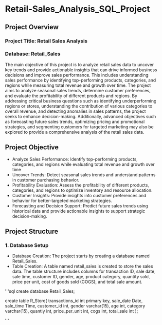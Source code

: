 # Retail-Sales_Analysis_SQL_Project
## Project Overview
### Project Title: Retail Sales Analysis
### Database: Retail_Sales
The main objective of this project is to analyze retail sales data to uncover key trends and provide actionable insights that can drive informed business decisions and improve sales performance. This includes understanding sales performance by identifying top-performing products, categories, and regions while measuring total revenue and growth over time. The project aims to analyze seasonal sales trends, determine customer preferences, and evaluate the profitability of different products and regions. By addressing critical business questions such as identifying underperforming regions or stores, understanding the contribution of various categories to overall revenue, and detecting anomalies in sales patterns, the project seeks to enhance decision-making. Additionally, advanced objectives such as forecasting future sales trends, optimizing pricing and promotional strategies, and segmenting customers for targeted marketing may also be explored to provide a comprehensive analysis of the retail sales data.

## Project Objective
- Analyze Sales Performance: Identify top-performing products, categories, and regions while evaluating total revenue and growth over time
- Uncover Trends: Detect seasonal sales trends and understand patterns in customer purchasing behavior.
- Profitability Evaluation: Assess the profitability of different products, categories, and regions to optimize inventory and resource allocation.
- Customer Insights: Provide insights into customer preferences and behavior for better-targeted marketing strategies.
- Forecasting and Decision Support: Predict future sales trends using historical data and provide actionable insights to support strategic decision-making.

## Project Structure
### 1. Database Setup
- Database Creation: The project starts by creating a database named Retail_Sales.
- Table Creation: A table named retail_sales is created to store the sales data. The table structure includes columns for transaction ID, sale date, sale time, customer ID, gender, age, product category, quantity sold, price per unit, cost of goods sold (COGS), and total sale amount.

'''sql
create database Retail_Sales;

create table R_Store(
transactions_id int primary key,
sale_date Date,
sale_time Time,
customer_id int,
gender varchar(15),
age int,
category varchar(15),
quantiy int,
price_per_unit int,
cogs int,
total_sale int
);

'''



